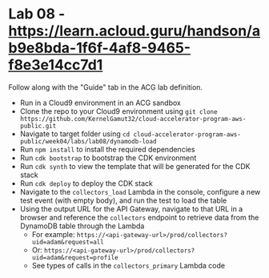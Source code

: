 # Lab 08 - https://learn.acloud.guru/handson/ab9e8bda-1f6f-4af8-9465-f8e3e14cc7d1

Follow along with the "Guide" tab in the ACG lab definition.

* Run in a Cloud9 environment in an ACG sandbox
* Clone the repo to your Cloud9 environment using `git clone https://github.com/KernelGamut32/cloud-accelerator-program-aws-public.git`
* Navigate to target folder using `cd cloud-accelerator-program-aws-public/week04/labs/lab08/dynamodb-load`
* Run `npm install` to install the required dependencies
* Run `cdk bootstrap` to bootstrap the CDK environment
* Run `cdk synth` to view the template that will be generated for the CDK stack
* Run `cdk deploy` to deploy the CDK stack
* Navigate to the `collectors_load` Lambda in the console, configure a new test event (with empty body), and run the test to load the table
* Using the output URL for the API Gateway, navigate to that URL in a browser and reference the `collectors` endpoint to retrieve data from the DynamoDB table through the Lambda
    * For example: `https://<api-gateway-url>/prod/collectors?uid=adam&request=all`
    * Or: `https://<api-gateway-url>/prod/collectors?uid=adam&request=profile`
    * See types of calls in the `collectors_primary` Lambda code

